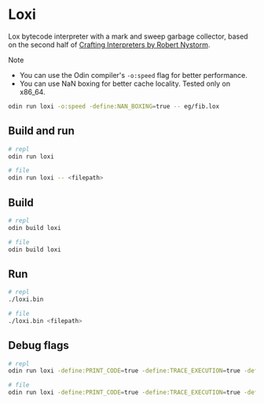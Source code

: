 # Loxi

Lox bytecode interpreter with a mark and sweep garbage collector, based on the second half of [Crafting Interpreters by Robert Nystorm](https://craftinginterpreters.com/).

> [!NOTE]
>
> - You can use the Odin compiler's `-o:speed` flag for better performance.
> - You can use NaN boxing for better cache locality. Tested only on x86_64.
>
> ```sh
> odin run loxi -o:speed -define:NAN_BOXING=true -- eg/fib.lox
> ```

## Build and run

```sh
# repl
odin run loxi
```

```sh
# file
odin run loxi -- <filepath>
```

## Build

```sh
# repl
odin build loxi
```

```sh
# file
odin build loxi
```

## Run

```sh
# repl
./loxi.bin
```

```sh
# file
./loxi.bin <filepath>
```

## Debug flags

```sh
# repl
odin run loxi -define:PRINT_CODE=true -define:TRACE_EXECUTION=true -define:LOG_GC=true
```

```sh
# file
odin run loxi -define:PRINT_CODE=true -define:TRACE_EXECUTION=true -define:LOG_GC=true -- <filepath>
```
